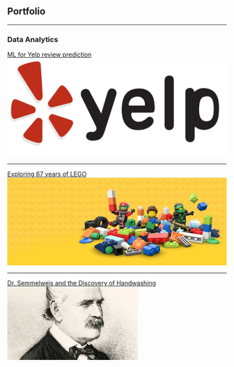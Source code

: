 ## Portfolio

---

### Data Analytics  
[ML for Yelp review prediction](/linearmodel.html)
<img src="images/Yelp_Logo_02.jpg?raw=true"/>

---
[Exploring 67 years of LEGO](/notebook.html)
<img src="images/lego-bricks.jpeg?raw=true"/>

---
[Dr. Semmelweis and the Discovery of Handwashing](/handwashing.html)
<img src="images/dr semmelweis.jpg?raw=true"/>



